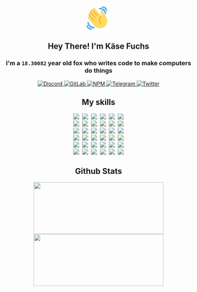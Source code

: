 <div><p align=center><img src=./resources/images/wave.gif width=64px height=64px></p><h2 align=center>Hey There! I'm Käse Fuchs</h2><h3 align=center>I'm a <code>18.30082</code> year old fox who writes code to make computers do things</h3><p align=center><a href=https://discord.com/users/507526681125322772><img alt=Discord src="https://img.shields.io/badge/Discord-5865F2?logo=discord&logoColor=white&style=flat-square#09b62abc74ff703d7faeaa4e2e4970ed"> </a><a href=https://gitlab.com/kasefuchs><img alt=GitLab src="https://img.shields.io/badge/GitLab-330F63?logo=gitlab&logoColor=white&style=flat-square#09b62abc74ff703d7faeaa4e2e4970ed"> </a><a href=https://npmjs.com/~kasefuchs><img alt=NPM src="https://img.shields.io/badge/NPM-CB3837?logo=npm&logoColor=white&style=flat-square#09b62abc74ff703d7faeaa4e2e4970ed"> </a><a href=https://t.me/kasefuchs><img alt=Telegram src="https://img.shields.io/badge/Telegram-2CA5E0?logo=telegram&logoColor=white&style=flat-square#09b62abc74ff703d7faeaa4e2e4970ed"> </a><a href=https://twitter.com/kasefuchs><img alt=Twitter src="https://img.shields.io/badge/Twitter-1DA1F2?logo=twitter&logoColor=white&style=flat-square#09b62abc74ff703d7faeaa4e2e4970ed"></a></p><h2 align=center>My skills</h2><p align=center><a href=https://aws.amazon.com/ ><picture><source srcset="https://skillicons.dev/icons?i=aws&theme=dark#09b62abc74ff703d7faeaa4e2e4970ed" media="(prefers-color-scheme: dark)"><source srcset="https://skillicons.dev/icons?i=aws&theme=light#09b62abc74ff703d7faeaa4e2e4970ed" media="(prefers-color-scheme: light), (prefers-color-scheme: no-preference)"><img src="https://skillicons.dev/icons?i=aws&theme=light#09b62abc74ff703d7faeaa4e2e4970ed"></picture></a>&nbsp;&nbsp;<a href=https://en.wikipedia.org/wiki/Bash_(Unix_shell)><picture><source srcset="https://skillicons.dev/icons?i=bash&theme=dark#09b62abc74ff703d7faeaa4e2e4970ed" media="(prefers-color-scheme: dark)"><source srcset="https://skillicons.dev/icons?i=bash&theme=light#09b62abc74ff703d7faeaa4e2e4970ed" media="(prefers-color-scheme: light), (prefers-color-scheme: no-preference)"><img src="https://skillicons.dev/icons?i=bash&theme=light#09b62abc74ff703d7faeaa4e2e4970ed"></picture></a>&nbsp;&nbsp;<a href=https://discord.com/developers/docs><picture><source srcset="https://skillicons.dev/icons?i=bots&theme=dark#09b62abc74ff703d7faeaa4e2e4970ed" media="(prefers-color-scheme: dark)"><source srcset="https://skillicons.dev/icons?i=bots&theme=light#09b62abc74ff703d7faeaa4e2e4970ed" media="(prefers-color-scheme: light), (prefers-color-scheme: no-preference)"><img src="https://skillicons.dev/icons?i=bots&theme=light#09b62abc74ff703d7faeaa4e2e4970ed"></picture></a>&nbsp;&nbsp;<a href=https://www.cloudflare.com/ ><picture><source srcset="https://skillicons.dev/icons?i=cloudflare&theme=dark#09b62abc74ff703d7faeaa4e2e4970ed" media="(prefers-color-scheme: dark)"><source srcset="https://skillicons.dev/icons?i=cloudflare&theme=light#09b62abc74ff703d7faeaa4e2e4970ed" media="(prefers-color-scheme: light), (prefers-color-scheme: no-preference)"><img src="https://skillicons.dev/icons?i=cloudflare&theme=light#09b62abc74ff703d7faeaa4e2e4970ed"></picture></a>&nbsp;&nbsp;<a href=https://en.wikipedia.org/wiki/CSS><picture><source srcset="https://skillicons.dev/icons?i=css&theme=dark#09b62abc74ff703d7faeaa4e2e4970ed" media="(prefers-color-scheme: dark)"><source srcset="https://skillicons.dev/icons?i=css&theme=light#09b62abc74ff703d7faeaa4e2e4970ed" media="(prefers-color-scheme: light), (prefers-color-scheme: no-preference)"><img src="https://skillicons.dev/icons?i=css&theme=light#09b62abc74ff703d7faeaa4e2e4970ed"></picture></a>&nbsp;&nbsp;<a href=https://www.docker.com/ ><picture><source srcset="https://skillicons.dev/icons?i=docker&theme=dark#09b62abc74ff703d7faeaa4e2e4970ed" media="(prefers-color-scheme: dark)"><source srcset="https://skillicons.dev/icons?i=docker&theme=light#09b62abc74ff703d7faeaa4e2e4970ed" media="(prefers-color-scheme: light), (prefers-color-scheme: no-preference)"><img src="https://skillicons.dev/icons?i=docker&theme=light#09b62abc74ff703d7faeaa4e2e4970ed"></picture></a><br><a href=https://www.electronjs.org/ ><picture><source srcset="https://skillicons.dev/icons?i=electron&theme=dark#09b62abc74ff703d7faeaa4e2e4970ed" media="(prefers-color-scheme: dark)"><source srcset="https://skillicons.dev/icons?i=electron&theme=light#09b62abc74ff703d7faeaa4e2e4970ed" media="(prefers-color-scheme: light), (prefers-color-scheme: no-preference)"><img src="https://skillicons.dev/icons?i=electron&theme=light#09b62abc74ff703d7faeaa4e2e4970ed"></picture></a>&nbsp;&nbsp;<a href=https://expressjs.com/ ><picture><source srcset="https://skillicons.dev/icons?i=express&theme=dark#09b62abc74ff703d7faeaa4e2e4970ed" media="(prefers-color-scheme: dark)"><source srcset="https://skillicons.dev/icons?i=express&theme=light#09b62abc74ff703d7faeaa4e2e4970ed" media="(prefers-color-scheme: light), (prefers-color-scheme: no-preference)"><img src="https://skillicons.dev/icons?i=express&theme=light#09b62abc74ff703d7faeaa4e2e4970ed"></picture></a>&nbsp;&nbsp;<a href=https://www.figma.com/ ><picture><source srcset="https://skillicons.dev/icons?i=figma&theme=dark#09b62abc74ff703d7faeaa4e2e4970ed" media="(prefers-color-scheme: dark)"><source srcset="https://skillicons.dev/icons?i=figma&theme=light#09b62abc74ff703d7faeaa4e2e4970ed" media="(prefers-color-scheme: light), (prefers-color-scheme: no-preference)"><img src="https://skillicons.dev/icons?i=figma&theme=light#09b62abc74ff703d7faeaa4e2e4970ed"></picture></a>&nbsp;&nbsp;<a href=https://firebase.google.com/ ><picture><source srcset="https://skillicons.dev/icons?i=firebase&theme=dark#09b62abc74ff703d7faeaa4e2e4970ed" media="(prefers-color-scheme: dark)"><source srcset="https://skillicons.dev/icons?i=firebase&theme=light#09b62abc74ff703d7faeaa4e2e4970ed" media="(prefers-color-scheme: light), (prefers-color-scheme: no-preference)"><img src="https://skillicons.dev/icons?i=firebase&theme=light#09b62abc74ff703d7faeaa4e2e4970ed"></picture></a>&nbsp;&nbsp;<a href=https://flask.palletsprojects.com/ ><picture><source srcset="https://skillicons.dev/icons?i=flask&theme=dark#09b62abc74ff703d7faeaa4e2e4970ed" media="(prefers-color-scheme: dark)"><source srcset="https://skillicons.dev/icons?i=flask&theme=light#09b62abc74ff703d7faeaa4e2e4970ed" media="(prefers-color-scheme: light), (prefers-color-scheme: no-preference)"><img src="https://skillicons.dev/icons?i=flask&theme=light#09b62abc74ff703d7faeaa4e2e4970ed"></picture></a>&nbsp;&nbsp;<a href=https://cloud.google.com/ ><picture><source srcset="https://skillicons.dev/icons?i=gcp&theme=dark#09b62abc74ff703d7faeaa4e2e4970ed" media="(prefers-color-scheme: dark)"><source srcset="https://skillicons.dev/icons?i=gcp&theme=light#09b62abc74ff703d7faeaa4e2e4970ed" media="(prefers-color-scheme: light), (prefers-color-scheme: no-preference)"><img src="https://skillicons.dev/icons?i=gcp&theme=light#09b62abc74ff703d7faeaa4e2e4970ed"></picture></a><br><a href=https://git-scm.com/ ><picture><source srcset="https://skillicons.dev/icons?i=git&theme=dark#09b62abc74ff703d7faeaa4e2e4970ed" media="(prefers-color-scheme: dark)"><source srcset="https://skillicons.dev/icons?i=git&theme=light#09b62abc74ff703d7faeaa4e2e4970ed" media="(prefers-color-scheme: light), (prefers-color-scheme: no-preference)"><img src="https://skillicons.dev/icons?i=git&theme=light#09b62abc74ff703d7faeaa4e2e4970ed"></picture></a>&nbsp;&nbsp;<a href=https://github.com/ ><picture><source srcset="https://skillicons.dev/icons?i=github&theme=dark#09b62abc74ff703d7faeaa4e2e4970ed" media="(prefers-color-scheme: dark)"><source srcset="https://skillicons.dev/icons?i=github&theme=light#09b62abc74ff703d7faeaa4e2e4970ed" media="(prefers-color-scheme: light), (prefers-color-scheme: no-preference)"><img src="https://skillicons.dev/icons?i=github&theme=light#09b62abc74ff703d7faeaa4e2e4970ed"></picture></a>&nbsp;&nbsp;<a href=https://gitlab.com/ ><picture><source srcset="https://skillicons.dev/icons?i=gitlab&theme=dark#09b62abc74ff703d7faeaa4e2e4970ed" media="(prefers-color-scheme: dark)"><source srcset="https://skillicons.dev/icons?i=gitlab&theme=light#09b62abc74ff703d7faeaa4e2e4970ed" media="(prefers-color-scheme: light), (prefers-color-scheme: no-preference)"><img src="https://skillicons.dev/icons?i=gitlab&theme=light#09b62abc74ff703d7faeaa4e2e4970ed"></picture></a>&nbsp;&nbsp;<a href=https://www.heroku.com/ ><picture><source srcset="https://skillicons.dev/icons?i=heroku&theme=dark#09b62abc74ff703d7faeaa4e2e4970ed" media="(prefers-color-scheme: dark)"><source srcset="https://skillicons.dev/icons?i=heroku&theme=light#09b62abc74ff703d7faeaa4e2e4970ed" media="(prefers-color-scheme: light), (prefers-color-scheme: no-preference)"><img src="https://skillicons.dev/icons?i=heroku&theme=light#09b62abc74ff703d7faeaa4e2e4970ed"></picture></a>&nbsp;&nbsp;<a href=https://en.wikipedia.org/wiki/HTML><picture><source srcset="https://skillicons.dev/icons?i=html&theme=dark#09b62abc74ff703d7faeaa4e2e4970ed" media="(prefers-color-scheme: dark)"><source srcset="https://skillicons.dev/icons?i=html&theme=light#09b62abc74ff703d7faeaa4e2e4970ed" media="(prefers-color-scheme: light), (prefers-color-scheme: no-preference)"><img src="https://skillicons.dev/icons?i=html&theme=light#09b62abc74ff703d7faeaa4e2e4970ed"></picture></a>&nbsp;&nbsp;<a href=https://en.wikipedia.org/wiki/JavaScript><picture><source srcset="https://skillicons.dev/icons?i=js&theme=dark#09b62abc74ff703d7faeaa4e2e4970ed" media="(prefers-color-scheme: dark)"><source srcset="https://skillicons.dev/icons?i=js&theme=light#09b62abc74ff703d7faeaa4e2e4970ed" media="(prefers-color-scheme: light), (prefers-color-scheme: no-preference)"><img src="https://skillicons.dev/icons?i=js&theme=light#09b62abc74ff703d7faeaa4e2e4970ed"></picture></a><br><a href=https://en.wikipedia.org/wiki/Linux><picture><source srcset="https://skillicons.dev/icons?i=linux&theme=dark#09b62abc74ff703d7faeaa4e2e4970ed" media="(prefers-color-scheme: dark)"><source srcset="https://skillicons.dev/icons?i=linux&theme=light#09b62abc74ff703d7faeaa4e2e4970ed" media="(prefers-color-scheme: light), (prefers-color-scheme: no-preference)"><img src="https://skillicons.dev/icons?i=linux&theme=light#09b62abc74ff703d7faeaa4e2e4970ed"></picture></a>&nbsp;&nbsp;<a href=https://mui.com/ ><picture><source srcset="https://skillicons.dev/icons?i=materialui&theme=dark#09b62abc74ff703d7faeaa4e2e4970ed" media="(prefers-color-scheme: dark)"><source srcset="https://skillicons.dev/icons?i=materialui&theme=light#09b62abc74ff703d7faeaa4e2e4970ed" media="(prefers-color-scheme: light), (prefers-color-scheme: no-preference)"><img src="https://skillicons.dev/icons?i=materialui&theme=light#09b62abc74ff703d7faeaa4e2e4970ed"></picture></a>&nbsp;&nbsp;<a href=https://en.wikipedia.org/wiki/Markdown><picture><source srcset="https://skillicons.dev/icons?i=md&theme=dark#09b62abc74ff703d7faeaa4e2e4970ed" media="(prefers-color-scheme: dark)"><source srcset="https://skillicons.dev/icons?i=md&theme=light#09b62abc74ff703d7faeaa4e2e4970ed" media="(prefers-color-scheme: light), (prefers-color-scheme: no-preference)"><img src="https://skillicons.dev/icons?i=md&theme=light#09b62abc74ff703d7faeaa4e2e4970ed"></picture></a>&nbsp;&nbsp;<a href=https://www.mongodb.com/ ><picture><source srcset="https://skillicons.dev/icons?i=mongodb&theme=dark#09b62abc74ff703d7faeaa4e2e4970ed" media="(prefers-color-scheme: dark)"><source srcset="https://skillicons.dev/icons?i=mongodb&theme=light#09b62abc74ff703d7faeaa4e2e4970ed" media="(prefers-color-scheme: light), (prefers-color-scheme: no-preference)"><img src="https://skillicons.dev/icons?i=mongodb&theme=light#09b62abc74ff703d7faeaa4e2e4970ed"></picture></a>&nbsp;&nbsp;<a href=https://www.mysql.com/ ><picture><source srcset="https://skillicons.dev/icons?i=mysql&theme=dark#09b62abc74ff703d7faeaa4e2e4970ed" media="(prefers-color-scheme: dark)"><source srcset="https://skillicons.dev/icons?i=mysql&theme=light#09b62abc74ff703d7faeaa4e2e4970ed" media="(prefers-color-scheme: light), (prefers-color-scheme: no-preference)"><img src="https://skillicons.dev/icons?i=mysql&theme=light#09b62abc74ff703d7faeaa4e2e4970ed"></picture></a>&nbsp;&nbsp;<a href=https://nextjs.org/ ><picture><source srcset="https://skillicons.dev/icons?i=nextjs&theme=dark#09b62abc74ff703d7faeaa4e2e4970ed" media="(prefers-color-scheme: dark)"><source srcset="https://skillicons.dev/icons?i=nextjs&theme=light#09b62abc74ff703d7faeaa4e2e4970ed" media="(prefers-color-scheme: light), (prefers-color-scheme: no-preference)"><img src="https://skillicons.dev/icons?i=nextjs&theme=light#09b62abc74ff703d7faeaa4e2e4970ed"></picture></a><br><a href=https://nodejs.org/en/ ><picture><source srcset="https://skillicons.dev/icons?i=nodejs&theme=dark#09b62abc74ff703d7faeaa4e2e4970ed" media="(prefers-color-scheme: dark)"><source srcset="https://skillicons.dev/icons?i=nodejs&theme=light#09b62abc74ff703d7faeaa4e2e4970ed" media="(prefers-color-scheme: light), (prefers-color-scheme: no-preference)"><img src="https://skillicons.dev/icons?i=nodejs&theme=light#09b62abc74ff703d7faeaa4e2e4970ed"></picture></a>&nbsp;&nbsp;<a href=https://www.postgresql.org/ ><picture><source srcset="https://skillicons.dev/icons?i=postgres&theme=dark#09b62abc74ff703d7faeaa4e2e4970ed" media="(prefers-color-scheme: dark)"><source srcset="https://skillicons.dev/icons?i=postgres&theme=light#09b62abc74ff703d7faeaa4e2e4970ed" media="(prefers-color-scheme: light), (prefers-color-scheme: no-preference)"><img src="https://skillicons.dev/icons?i=postgres&theme=light#09b62abc74ff703d7faeaa4e2e4970ed"></picture></a>&nbsp;&nbsp;<a href=https://learn.microsoft.com/en-us/powershell/ ><picture><source srcset="https://skillicons.dev/icons?i=powershell&theme=dark#09b62abc74ff703d7faeaa4e2e4970ed" media="(prefers-color-scheme: dark)"><source srcset="https://skillicons.dev/icons?i=powershell&theme=light#09b62abc74ff703d7faeaa4e2e4970ed" media="(prefers-color-scheme: light), (prefers-color-scheme: no-preference)"><img src="https://skillicons.dev/icons?i=powershell&theme=light#09b62abc74ff703d7faeaa4e2e4970ed"></picture></a>&nbsp;&nbsp;<a href=https://www.python.org/ ><picture><source srcset="https://skillicons.dev/icons?i=py&theme=dark#09b62abc74ff703d7faeaa4e2e4970ed" media="(prefers-color-scheme: dark)"><source srcset="https://skillicons.dev/icons?i=py&theme=light#09b62abc74ff703d7faeaa4e2e4970ed" media="(prefers-color-scheme: light), (prefers-color-scheme: no-preference)"><img src="https://skillicons.dev/icons?i=py&theme=light#09b62abc74ff703d7faeaa4e2e4970ed"></picture></a>&nbsp;&nbsp;<a href=https://www.raspberrypi.org/ ><picture><source srcset="https://skillicons.dev/icons?i=raspberrypi&theme=dark#09b62abc74ff703d7faeaa4e2e4970ed" media="(prefers-color-scheme: dark)"><source srcset="https://skillicons.dev/icons?i=raspberrypi&theme=light#09b62abc74ff703d7faeaa4e2e4970ed" media="(prefers-color-scheme: light), (prefers-color-scheme: no-preference)"><img src="https://skillicons.dev/icons?i=raspberrypi&theme=light#09b62abc74ff703d7faeaa4e2e4970ed"></picture></a>&nbsp;&nbsp;<a href=https://reactjs.org/ ><picture><source srcset="https://skillicons.dev/icons?i=react&theme=dark#09b62abc74ff703d7faeaa4e2e4970ed" media="(prefers-color-scheme: dark)"><source srcset="https://skillicons.dev/icons?i=react&theme=light#09b62abc74ff703d7faeaa4e2e4970ed" media="(prefers-color-scheme: light), (prefers-color-scheme: no-preference)"><img src="https://skillicons.dev/icons?i=react&theme=light#09b62abc74ff703d7faeaa4e2e4970ed"></picture></a><br><a href=https://redux.js.org/ ><picture><source srcset="https://skillicons.dev/icons?i=redux&theme=dark#09b62abc74ff703d7faeaa4e2e4970ed" media="(prefers-color-scheme: dark)"><source srcset="https://skillicons.dev/icons?i=redux&theme=light#09b62abc74ff703d7faeaa4e2e4970ed" media="(prefers-color-scheme: light), (prefers-color-scheme: no-preference)"><img src="https://skillicons.dev/icons?i=redux&theme=light#09b62abc74ff703d7faeaa4e2e4970ed"></picture></a>&nbsp;&nbsp;<a href=https://en.wikipedia.org/wiki/Regular_expression><picture><source srcset="https://skillicons.dev/icons?i=regex&theme=dark#09b62abc74ff703d7faeaa4e2e4970ed" media="(prefers-color-scheme: dark)"><source srcset="https://skillicons.dev/icons?i=regex&theme=light#09b62abc74ff703d7faeaa4e2e4970ed" media="(prefers-color-scheme: light), (prefers-color-scheme: no-preference)"><img src="https://skillicons.dev/icons?i=regex&theme=light#09b62abc74ff703d7faeaa4e2e4970ed"></picture></a>&nbsp;&nbsp;<a href=https://en.wikipedia.org/wiki/Sass_(stylesheet_language)><picture><source srcset="https://skillicons.dev/icons?i=sass&theme=dark#09b62abc74ff703d7faeaa4e2e4970ed" media="(prefers-color-scheme: dark)"><source srcset="https://skillicons.dev/icons?i=sass&theme=light#09b62abc74ff703d7faeaa4e2e4970ed" media="(prefers-color-scheme: light), (prefers-color-scheme: no-preference)"><img src="https://skillicons.dev/icons?i=sass&theme=light#09b62abc74ff703d7faeaa4e2e4970ed"></picture></a>&nbsp;&nbsp;<a href=https://www.typescriptlang.org/ ><picture><source srcset="https://skillicons.dev/icons?i=ts&theme=dark#09b62abc74ff703d7faeaa4e2e4970ed" media="(prefers-color-scheme: dark)"><source srcset="https://skillicons.dev/icons?i=ts&theme=light#09b62abc74ff703d7faeaa4e2e4970ed" media="(prefers-color-scheme: light), (prefers-color-scheme: no-preference)"><img src="https://skillicons.dev/icons?i=ts&theme=light#09b62abc74ff703d7faeaa4e2e4970ed"></picture></a>&nbsp;&nbsp;<a href=https://unity.com/ ><picture><source srcset="https://skillicons.dev/icons?i=unity&theme=dark#09b62abc74ff703d7faeaa4e2e4970ed" media="(prefers-color-scheme: dark)"><source srcset="https://skillicons.dev/icons?i=unity&theme=light#09b62abc74ff703d7faeaa4e2e4970ed" media="(prefers-color-scheme: light), (prefers-color-scheme: no-preference)"><img src="https://skillicons.dev/icons?i=unity&theme=light#09b62abc74ff703d7faeaa4e2e4970ed"></picture></a>&nbsp;&nbsp;<a href=https://workers.cloudflare.com/ ><picture><source srcset="https://skillicons.dev/icons?i=workers&theme=dark#09b62abc74ff703d7faeaa4e2e4970ed" media="(prefers-color-scheme: dark)"><source srcset="https://skillicons.dev/icons?i=workers&theme=light#09b62abc74ff703d7faeaa4e2e4970ed" media="(prefers-color-scheme: light), (prefers-color-scheme: no-preference)"><img src="https://skillicons.dev/icons?i=workers&theme=light#09b62abc74ff703d7faeaa4e2e4970ed"></picture></a><br></p><h2 align=center>Github Stats</h2><p align=center><picture><source srcset="https://github-readme-stats-kasefuchs.vercel.app/api/?count_private=true&hide_border=true&hide_rank=true&line_height=20&hide_title=true&username=Kasefuchs&theme=dark#09b62abc74ff703d7faeaa4e2e4970ed" media="(prefers-color-scheme: dark)"><source srcset="https://github-readme-stats-kasefuchs.vercel.app/api/?count_private=true&hide_border=true&hide_rank=true&line_height=20&hide_title=true&username=Kasefuchs&theme=light#09b62abc74ff703d7faeaa4e2e4970ed" media="(prefers-color-scheme: light), (prefers-color-scheme: no-preference)"><img align=middle width=350 height=140 src="https://github-readme-stats-kasefuchs.vercel.app/api/?count_private=true&hide_border=true&hide_rank=true&line_height=20&hide_title=true&username=Kasefuchs&theme=light#09b62abc74ff703d7faeaa4e2e4970ed"></picture><picture><source srcset="https://github-readme-stats-kasefuchs.vercel.app/api/top-langs/?count_private=true&hide_border=true&layout=compact&username=Kasefuchs&theme=dark#09b62abc74ff703d7faeaa4e2e4970ed" media="(prefers-color-scheme: dark)"><source srcset="https://github-readme-stats-kasefuchs.vercel.app/api/top-langs/?count_private=true&hide_border=true&layout=compact&username=Kasefuchs&theme=light#09b62abc74ff703d7faeaa4e2e4970ed" media="(prefers-color-scheme: light), (prefers-color-scheme: no-preference)"><img align=middle width=350 height=140 src="https://github-readme-stats-kasefuchs.vercel.app/api/top-langs/?count_private=true&hide_border=true&layout=compact&username=Kasefuchs&theme=light#09b62abc74ff703d7faeaa4e2e4970ed"></picture></p><img src="https://hit.yhype.me/github/profile?user_id=64592097#09b62abc74ff703d7faeaa4e2e4970ed" alt=""></div>